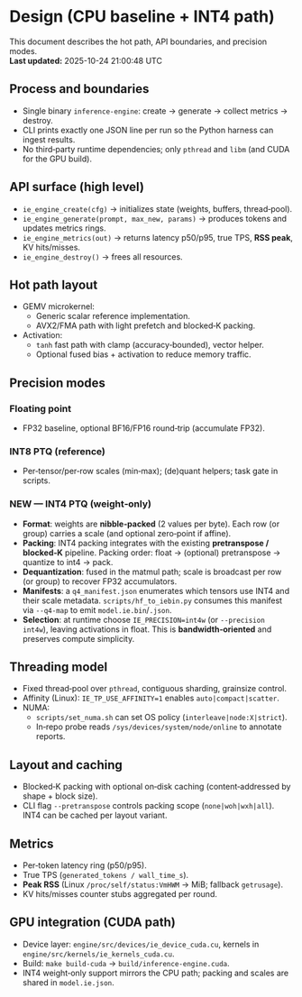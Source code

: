 # Design (CPU baseline + INT4 path)

This document describes the hot path, API boundaries, and precision modes.  
**Last updated:** 2025-10-24 21:00:48 UTC

## Process and boundaries
- Single binary `inference-engine`: create → generate → collect metrics → destroy.
- CLI prints exactly one JSON line per run so the Python harness can ingest results.
- No third‑party runtime dependencies; only `pthread` and `libm` (and CUDA for the GPU build).

## API surface (high level)
- `ie_engine_create(cfg)` → initializes state (weights, buffers, thread‑pool).
- `ie_engine_generate(prompt, max_new, params)` → produces tokens and updates metrics rings.
- `ie_engine_metrics(out)` → returns latency p50/p95, true TPS, **RSS peak**, KV hits/misses.
- `ie_engine_destroy()` → frees all resources.

## Hot path layout
- GEMV microkernel:
  - Generic scalar reference implementation.
  - AVX2/FMA path with light prefetch and blocked‑K packing.
- Activation:
  - `tanh` fast path with clamp (accuracy‑bounded), vector helper.
  - Optional fused bias + activation to reduce memory traffic.

## Precision modes

### Floating point
- FP32 baseline, optional BF16/FP16 round‑trip (accumulate FP32).

### INT8 PTQ (reference)
- Per‑tensor/per‑row scales (min‑max); (de)quant helpers; task gate in scripts.

### **NEW — INT4 PTQ (weight‑only)**
- **Format**: weights are **nibble‑packed** (2 values per byte). Each row (or group) carries a scale (and optional zero‑point if affine).
- **Packing**: INT4 packing integrates with the existing **pretranspose / blocked‑K** pipeline. Packing order: float → (optional) pretranspose → quantize to int4 → pack.
- **Dequantization**: fused in the matmul path; scale is broadcast per row (or group) to recover FP32 accumulators.
- **Manifests**: a `q4_manifest.json` enumerates which tensors use INT4 and their scale metadata. `scripts/hf_to_iebin.py` consumes this manifest via `--q4-map` to emit `model.ie.bin`/`.json`.
- **Selection**: at runtime choose `IE_PRECISION=int4w` (or `--precision int4w`), leaving activations in float. This is **bandwidth‑oriented** and preserves compute simplicity.

## Threading model
- Fixed thread‑pool over `pthread`, contiguous sharding, grainsize control.
- Affinity (Linux): `IE_TP_USE_AFFINITY=1` enables `auto|compact|scatter`.
- NUMA:
  - `scripts/set_numa.sh` can set OS policy (`interleave|node:X|strict`).
  - In‑repo probe reads `/sys/devices/system/node/online` to annotate reports.

## Layout and caching
- Blocked‑K packing with optional on‑disk caching (content‑addressed by shape + block size).
- CLI flag `--pretranspose` controls packing scope (`none|woh|wxh|all`). INT4 can be cached per layout variant.

## Metrics
- Per‑token latency ring (p50/p95).
- True TPS (`generated_tokens / wall_time_s`).
- **Peak RSS** (Linux `/proc/self/status:VmHWM` → MiB; fallback `getrusage`).
- KV hits/misses counter stubs aggregated per round.

## GPU integration (CUDA path)
- Device layer: `engine/src/devices/ie_device_cuda.cu`, kernels in `engine/src/kernels/ie_kernels_cuda.cu`.
- Build: `make build-cuda` → `build/inference-engine.cuda`.
- INT4 weight‑only support mirrors the CPU path; packing and scales are shared in `model.ie.json`.

